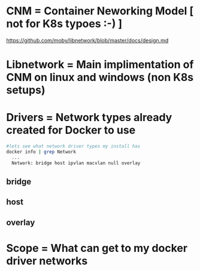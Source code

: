 # CNM = Container Neworking Model  [ not for K8s typoes :-) ]
https://github.com/moby/libnetwork/blob/master/docs/design.md

# Libnetwork = Main implimentation of CNM on linux and windows (non K8s setups)

# Drivers = Network types already created for Docker to use
```bash
#lets see what network driver types my install has
docker info | grep Network
  ...
  Network: bridge host ipvlan macvlan null overlay
```
## bridge
## host
## overlay 

# Scope = What can get to my docker driver networks
